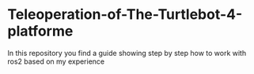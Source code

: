 # Teleoperation-of-The-Turtlebot-4-platforme
In this repository you find a guide showing step by step how to work with ros2 based on my experience 
